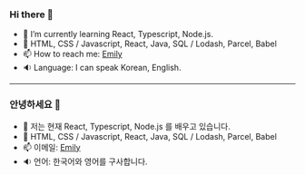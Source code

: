 ### Hi there 👋

- 🌱 I’m currently learning React, Typescript, Node.js. 
- 🤖 HTML, CSS / Javascript, React, Java, SQL / Lodash, Parcel, Babel 
- 📫 How to reach me: [Emily](mailto:younggyoung.lee1@gmail.com)
- 🔉 Language: I can speak Korean, English.

---------------------------------------------------------------------

### 안녕하세요 👋

- 🌱 저는 현재 React, Typescript, Node.js 를 배우고 있습니다. 
- 🤖 HTML, CSS / Javascript, React, Java, SQL / Lodash, Parcel, Babel 
- 📫 이메일: [Emily](mailto:younggyoung.lee1@gmail.com)
- 🔉 언어: 한국어와 영어를 구사합니다. 
